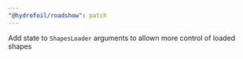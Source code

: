 ```yaml
---
"@hydrofoil/roadshow": patch
---
```


Add state to `ShapesLoader` arguments to allown more control of loaded shapes
